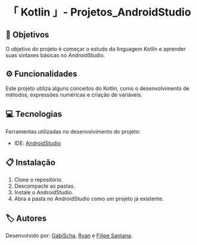 <h1 align="center">「 Kotlin 」- Projetos_AndroidStudio</h1>




<h2 id=objective>📌 Objetivos</h2>

O objetivo do projeto é começar o estudo da linguagem Kotlin e aprender suas sintaxes básicas no AndroidStudio.

<h2 id=features>⚙️ Funcionalidades </h2>

Este projeto utiliza alguns conceitos do Kotlin, como o desenvolvimento de métodos, expressões numéricas e criação de variáveis.

<h2 id=technology>💻 Tecnologias</h2>

Ferramentas utilizadas no desenvolvimento do projeto:

- IDE: <a href="https://developer.android.com/studio?gclsrc=aw.ds&gad_source=1&gclid=Cj0KCQjwm7q-BhDRARIsACD6-fXhO3ymKJ4PYj3f_Uiy-gcUgjqVXXAr4PKvIC6XXtXHzCuj_PjXL8caAte3EALw_wcB&hl=pt-br">AndroidStudio</a>


<h2 id=installation>📋 Instalação</h2>

1. Clone o repositório.
2. Descompacte as pastas.
3. Instale o AndroidStudio.
4. Abra a pasta no AndroidStudio como um projeto já existente.

<h2 id=author>🏷️ Autores</h2>

Desenvolvido por: <a href="https://www.linkedin.com/in/gabrielaschaper/" target="_blank">GabiScha</a>, 
<a href="https://github.com/ferreiraryan" target="_blank">Ryan</a> e 
<a href="https://github.com/FilipeS4ntts" target="_blank">Filipe Santana</a>.
